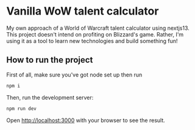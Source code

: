 # Vanilla WoW talent calculator

My own approach of a World of Warcraft talent calculator using nextjs13. This project doesn't intend on profiting on Blizzard's game. Rather, I'm using it as a tool to learn new technologies and build something fun!

## How to run the project

First of all, make sure you've got node set up then run

```bash
npm i
```

Then, run the development server:

```bash
npm run dev
```

Open [http://localhost:3000](http://localhost:3000) with your browser to see the result.
